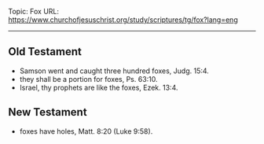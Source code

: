 Topic: Fox
URL: https://www.churchofjesuschrist.org/study/scriptures/tg/fox?lang=eng

---

## Old Testament

- Samson went and caught three hundred foxes, Judg. 15:4.
- they shall be a portion for foxes, Ps. 63:10.
- Israel, thy prophets are like the foxes, Ezek. 13:4.

## New Testament

- foxes have holes, Matt. 8:20 (Luke 9:58).

